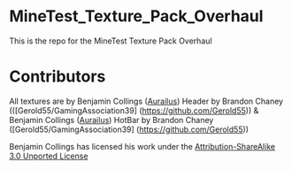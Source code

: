# MineTest_Texture_Pack_Overhaul
This is the repo for the MineTest Texture Pack Overhaul

# Contributors
All textures are by Benjamin Collings ([Aurailus](https://www.github.com/Aurailus))
Header by Brandon Chaney (([Gerold55/GamingAssociation39] (https://github.com/Gerold55)) & Benjamin Collings ([Aurailus](https://www.github.com/Aurailus))
HotBar by Brandon Chaney ([Gerold55/GamingAssociation39] (https://github.com/Gerold55))

Benjamin Collings has licensed his work under the [Attribution-ShareAlike 3.0 Unported License](https://creativecommons.org/licenses/by-sa/3.0/)
